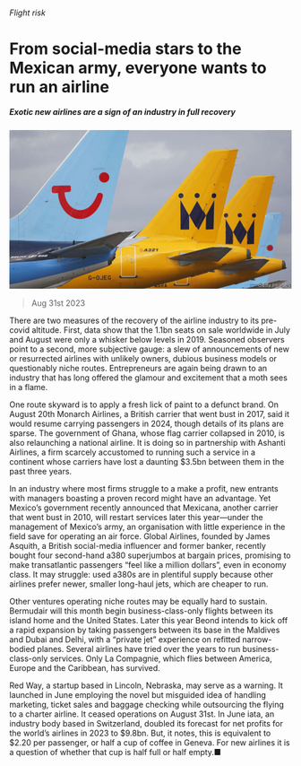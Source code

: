 ###### Flight risk

# From social-media stars to the Mexican army, everyone wants to run an airline 

##### Exotic new airlines are a sign of an industry in full recovery 

![image](images/20230902_WBP001.jpg) 

> Aug 31st 2023 

There are two measures of the recovery of the airline industry to its pre-covid altitude. First, data show that the 1.1bn seats on sale worldwide in July and August were only a whisker below levels in 2019. Seasoned observers point to a second, more subjective gauge: a slew of announcements of new or resurrected airlines with unlikely owners, dubious business models or questionably niche routes. Entrepreneurs are again being drawn to an industry that has long offered the glamour and excitement that a moth sees in a flame. 

One route skyward is to apply a fresh lick of paint to a defunct brand. On August 20th Monarch Airlines, a British carrier that went bust in 2017, said it would resume carrying passengers in 2024, though details of its plans are sparse. The government of Ghana, whose flag carrier collapsed in 2010, is also relaunching a national airline. It is doing so in partnership with Ashanti Airlines, a firm scarcely accustomed to running such a service in a continent whose carriers have lost a daunting $3.5bn between them in the past three years. 

In an industry where most firms struggle to a make a profit, new entrants with managers boasting a proven record might have an advantage. Yet Mexico’s government recently announced that Mexicana, another carrier that went bust in 2010, will restart services later this year—under the management of Mexico’s army, an organisation with little experience in the field save for operating an air force. Global Airlines, founded by James Asquith, a British social-media influencer and former banker, recently bought four second-hand a380 superjumbos at bargain prices, promising to make transatlantic passengers “feel like a million dollars”, even in economy class. It may struggle: used a380s are in plentiful supply because other airlines prefer newer, smaller long-haul jets, which are cheaper to run.

Other ventures operating niche routes may be equally hard to sustain. Bermudair will this month begin business-class-only flights between its island home and the United States. Later this year Beond intends to kick off a rapid expansion by taking passengers between its base in the Maldives and Dubai and Delhi, with a “private jet” experience on refitted narrow-bodied planes. Several airlines have tried over the years to run business-class-only services. Only La Compagnie, which flies between America, Europe and the Caribbean, has survived.

Red Way, a startup based in Lincoln, Nebraska, may serve as a warning. It launched in June employing the novel but misguided idea of handling marketing, ticket sales and baggage checking while outsourcing the flying to a charter airline. It ceased operations on August 31st. In June iata, an industry body based in Switzerland, doubled its forecast for net profits for the world’s airlines in 2023 to $9.8bn. But, it notes, this is equivalent to $2.20 per passenger, or half a cup of coffee in Geneva. For new airlines it is a question of whether that cup is half full or half empty.■


